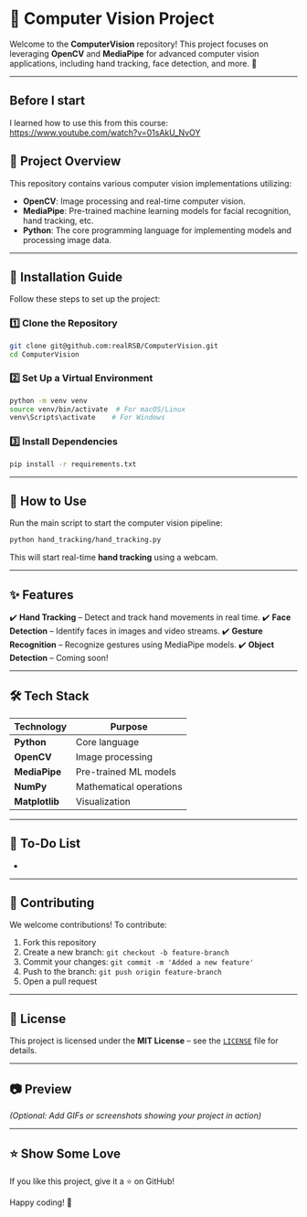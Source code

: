 # 📌 Computer Vision Project

Welcome to the **ComputerVision** repository! This project focuses on leveraging **OpenCV** and **MediaPipe** for advanced computer vision applications, including hand tracking, face detection, and more. 🚀

---
## Before I start
I learned how to use this from this course: https://www.youtube.com/watch?v=01sAkU_NvOY

## 📖 Project Overview

This repository contains various computer vision implementations utilizing:

- **OpenCV**: Image processing and real-time computer vision.
- **MediaPipe**: Pre-trained machine learning models for facial recognition, hand tracking, etc.
- **Python**: The core programming language for implementing models and processing image data.

---

## 🔧 Installation Guide

Follow these steps to set up the project:

### **1️⃣ Clone the Repository**

```bash
git clone git@github.com:realRSB/ComputerVision.git
cd ComputerVision
```

### **2️⃣ Set Up a Virtual Environment**

```bash
python -m venv venv
source venv/bin/activate  # For macOS/Linux
venv\Scripts\activate    # For Windows
```

### **3️⃣ Install Dependencies**

```bash
pip install -r requirements.txt
```

---

## 🚀 How to Use

Run the main script to start the computer vision pipeline:

```bash
python hand_tracking/hand_tracking.py
```

This will start real-time **hand tracking** using a webcam.

---

## ✨ Features

✔️ **Hand Tracking** – Detect and track hand movements in real time. ✔️ **Face Detection** – Identify faces in images and video streams. ✔️ **Gesture Recognition** – Recognize gestures using MediaPipe models. ✔️ **Object Detection** – Coming soon!

---

## 🛠️ Tech Stack

| Technology     | Purpose                 |
| -------------- | ----------------------- |
| **Python**     | Core language           |
| **OpenCV**     | Image processing        |
| **MediaPipe**  | Pre-trained ML models   |
| **NumPy**      | Mathematical operations |
| **Matplotlib** | Visualization           |

---

## 📌 To-Do List

-

---

## 🤝 Contributing

We welcome contributions! To contribute:

1. Fork this repository
2. Create a new branch: `git checkout -b feature-branch`
3. Commit your changes: `git commit -m 'Added a new feature'`
4. Push to the branch: `git push origin feature-branch`
5. Open a pull request

---

## 📜 License

This project is licensed under the **MIT License** – see the [`LICENSE`](LICENSE) file for details.

---

## 📷 Preview

*(Optional: Add GIFs or screenshots showing your project in action)*

---

## ⭐ Show Some Love

If you like this project, give it a ⭐ on GitHub!

Happy coding! 🚀


